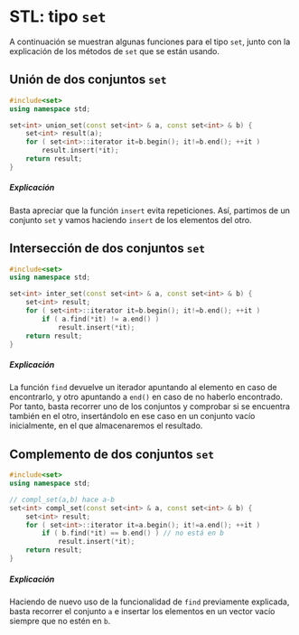 # STL: tipo `set`

A continuación se muestran algunas funciones para el tipo `set`, junto con la explicación de los métodos de `set` que se están usando.



## Unión de dos conjuntos `set`

~~~c++
#include<set>
using namespace std;

set<int> union_set(const set<int> & a, const set<int> & b) {
	set<int> result(a);
	for ( set<int>::iterator it=b.begin(); it!=b.end(); ++it )
		result.insert(*it);
	return result;
}
~~~

##### Explicación

Basta apreciar que la función `insert` evita repeticiones. Así, partimos de un conjunto `set` y vamos haciendo `insert` de los elementos del otro.



## Intersección de dos conjuntos `set`

~~~c++
#include<set>
using namespace std;

set<int> inter_set(const set<int> & a, const set<int> & b) {
	set<int> result;
	for ( set<int>::iterator it=b.begin(); it!=b.end(); ++it )
		if ( a.find(*it) != a.end() )
			result.insert(*it);
	return result;
}
~~~

##### Explicación

La función `find` devuelve un iterador apuntando al elemento en caso de encontrarlo, y otro apuntando a `end()` en caso de no haberlo encontrado. Por tanto, basta recorrer uno de los conjuntos y comprobar si se encuentra también en el otro, insertándolo en ese caso en un conjunto vacío inicialmente, en el que almacenaremos el resultado.



## Complemento de dos conjuntos `set`

~~~c++
#include<set>
using namespace std;

// compl_set(a,b) hace a-b
set<int> compl_set(const set<int> & a, const set<int> & b) {
	set<int> result;
	for ( set<int>::iterator it=a.begin(); it!=a.end(); ++it )
		if ( b.find(*it) == b.end() ) // no está en b
			result.insert(*it);
	return result;
}
~~~

##### Explicación

Haciendo de nuevo uso de la funcionalidad de `find` previamente explicada, basta recorrer el conjunto `a` e insertar los elementos en un vector vacío siempre que no estén en `b`.
